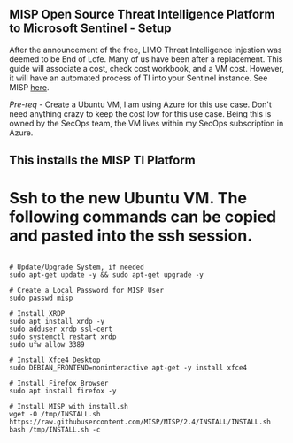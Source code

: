## MISP Open Source Threat Intelligence Platform to Microsoft Sentinel - Setup ##

After the announcement of the free, LIMO Threat Intelligence injestion was deemed to be End of Lofe. Many of us have been after a replacement. This guide will associate a cost, check cost workbook, and a VM cost. However, it will have an automated process of TI into your Sentinel instance. See MISP [here](https://www.misp-project.org/).


*Pre-req* - Create a Ubuntu VM, I am using Azure for this use case. Don't need anything crazy to keep the cost low for this use case. Being this is owned by the SecOps team, the VM lives within my SecOps subscription in Azure.

## This installs the MISP TI Platform

# Ssh to the new Ubuntu VM. The following commands can be copied and pasted into the ssh session.

```

# Update/Upgrade System, if needed
sudo apt-get update -y && sudo apt-get upgrade -y

# Create a Local Password for MISP User
sudo passwd misp

# Install XRDP
sudo apt install xrdp -y
sudo adduser xrdp ssl-cert
sudo systemctl restart xrdp
sudo ufw allow 3389

# Install Xfce4 Desktop
sudo DEBIAN_FRONTEND=noninteractive apt-get -y install xfce4

# Install Firefox Browser
sudo apt install firefox -y

# Install MISP with install.sh
wget -O /tmp/INSTALL.sh https://raw.githubusercontent.com/MISP/MISP/2.4/INSTALL/INSTALL.sh
bash /tmp/INSTALL.sh -c

```
